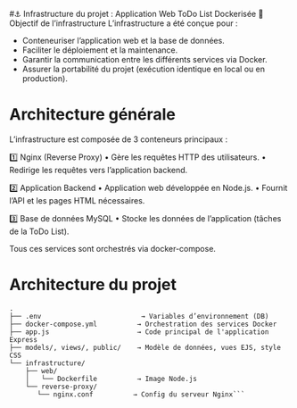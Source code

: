 #⚓ Infrastructure du projet : Application Web ToDo List Dockerisée
🔧 Objectif de l’infrastructure
L’infrastructure a été conçue pour :
- Conteneuriser l’application web et la base de données.
- Faciliter le déploiement et la maintenance.
- Garantir la communication entre les différents services via Docker.
- Assurer la portabilité du projet (exécution identique en local ou en production).



# Architecture générale

L’infrastructure est composée de 3 conteneurs principaux :

1️⃣ Nginx (Reverse Proxy)
	•	Gère les requêtes HTTP des utilisateurs.
	•	Redirige les requêtes vers l’application backend.

2️⃣ Application Backend
	•	Application web développée en  Node.js.
	•	Fournit l’API et les pages HTML nécessaires.

3️⃣ Base de données MySQL
	•	Stocke les données de l’application (tâches de la ToDo List).

Tous ces services sont orchestrés via docker-compose.



# Architecture du projet
```shell
.
├── .env                         → Variables d’environnement (DB)
├── docker-compose.yml          → Orchestration des services Docker
├── app.js                      → Code principal de l'application Express
├── models/, views/, public/    → Modèle de données, vues EJS, style CSS
└── infrastructure/
    ├── web/
    │   └── Dockerfile          → Image Node.js
    └── reverse-proxy/
       └── nginx.conf          → Config du serveur Nginx```
